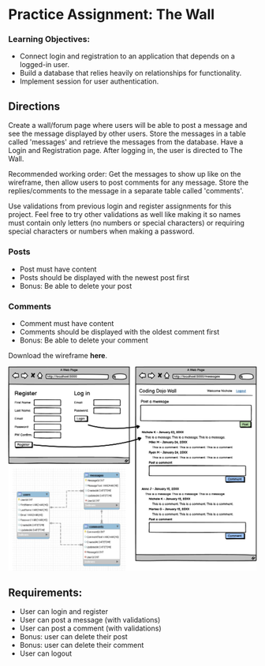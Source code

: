 # Practice Assignment: The Wall

### Learning Objectives:

- Connect login and registration to an application that depends on a logged-in user.
- Build a database that relies heavily on relationships for functionality.
- Implement session for user authentication.

## Directions
Create a wall/forum page where users will be able to post a message and see the message displayed by other users. Store the messages in a table called 'messages' and retrieve the messages from the database. Have a Login and Registration page. After logging in, the user is directed to The Wall.

Recommended working order: Get the messages to show up like on the wireframe, then allow users to post comments for any message. Store the replies/comments to the message in a separate table called 'comments'.

Use validations from previous login and register assignments for this project. Feel free to try other validations as well like making it so names must contain only letters (no numbers or special characters) or requiring special characters or numbers when making a password.

### Posts

- Post must have content
- Posts should be displayed with the newest post first
- Bonus: Be able to delete your post

### Comments

- Comment must have content
- Comments should be displayed with the oldest comment first
- Bonus: Be able to delete your comment

Download the wireframe **here**.

![Image](wireframe.png)


## Requirements:

- User can login and register
- User can post a message (with validations)
- User can post a comment (with validations)
- Bonus: user can delete their post
- Bonus: user can delete their comment
- User can logout